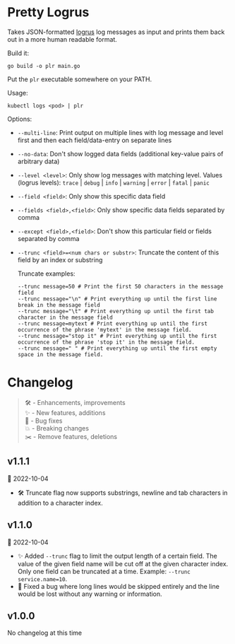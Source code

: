 # Pretty Logrus

Takes JSON-formatted [logrus](https://github.com/sirupsen/logrus) log messages as input and prints them back out in a more human readable format.

Build it:

```shell
go build -o plr main.go
```

Put the `plr` executable somewhere on your PATH.

Usage:

```shell
kubectl logs <pod> | plr
```

Options:

- `--multi-line`: Print output on multiple lines with log message and level first and then each field/data-entry on separate lines
- `--no-data`: Don't show logged data fields (additional key-value pairs of arbitrary data)
- `--level <level>`: Only show log messages with matching level. Values (logrus levels): `trace` | `debug` | `info` | `warning` | `error` | `fatal` | `panic`
- `--field <field>`: Only show this specific data field
- `--fields <field>,<field>`: Only show specific data fields separated by comma
- `--except <field>,<field>`: Don't show this particular field or fields separated by comma
- `--trunc <field>=<num chars or substr>`: Truncate the content of this field by an index or substring

  Truncate examples:

  ```shell
  --trunc message=50 # Print the first 50 characters in the message field
  --trunc message="\n" # Print everything up until the first line break in the message field
  --trunc message="\t" # Print everything up until the first tab character in the message field
  --trunc message=mytext # Print everything up until the first occurrence of the phrase 'mytext' in the message field.
  --trunc message="stop it" # Print everything up until the first occurrence of the phrase 'stop it' in the message field.
  --trunc message=" " # Print everything up until the first empty space in the message field.
  ```

# Changelog

> :hammer_and_wrench: - Enhancements, improvements  
> :sparkles: - New features, additions  
> :bug: - Bug fixes  
> :boom: - Breaking changes  
> :scissors: - Remove features, deletions

## v1.1.1

:calendar: 2022-10-04

- :hammer_and_wrench: Truncate flag now supports substrings, newline and tab characters in addition to a character index.

## v1.1.0

:calendar: 2022-10-04

- :sparkles: Added `--trunc` flag to limit the output length of a certain field. The value of the given field name will be cut off at the given character index. Only one field can be truncated at a time. Example: `--trunc service.name=10`.
- :bug: Fixed a bug where long lines would be skipped entirely and the line would be lost without any warning or information.

## v1.0.0

No changelog at this time

